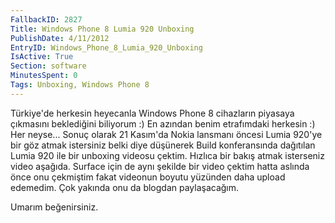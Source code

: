 ```yaml
---
FallbackID: 2827
Title: Windows Phone 8 Lumia 920 Unboxing
PublishDate: 4/11/2012
EntryID: Windows_Phone_8_Lumia_920_Unboxing
IsActive: True
Section: software
MinutesSpent: 0
Tags: Unboxing, Windows Phone 8
---
```

Türkiye'de herkesin heyecanla Windows Phone 8 cihazların piyasaya
çıkmasını beklediğini biliyorum :) En azından benim etrafımdaki herkesin
:) Her neyse... Sonuç olarak 21 Kasım'da Nokia lansmanı öncesi Lumia
920'ye bir göz atmak istersiniz belki diye düşünerek Build konferansında
dağıtılan Lumia 920 ile bir unboxing videosu çektim. Hızlıca bir bakış
atmak isterseniz video aşağıda. Surface için de aynı şekilde bir video
çektim hatta aslında önce onu çekmiştim fakat videonun boyutu yüzünden
daha upload edemedim. Çok yakında onu da blogdan paylaşacağım.

Umarım beğenirsiniz.



